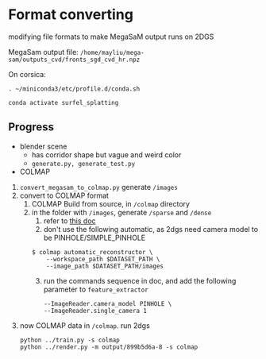# Format converting
modifying file formats to make MegaSaM output runs on 2DGS

MegaSam output file:
`/home/mayliu/mega-sam/outputs_cvd/fronts_sgd_cvd_hr.npz`

On corsica: 
```
. ~/miniconda3/etc/profile.d/conda.sh

conda activate surfel_splatting
```

## Progress
- blender scene 
	- has corridor shape but vague and weird color
	- `generate.py, generate_test.py`
- COLMAP
1. `convert_megasam_to_colmap.py` generate `/images` 
2. convert to COLMAP format
	1. COLMAP Build from source, in `/colmap` directory 
	2. in the folder with `/images`, generate `/sparse` and `/dense` 
		1. refer to [this doc](https://colmap.github.io/cli.html)
		2. don't use the following automatic, as 2dgs need camera model to be PINHOLE/SIMPLE_PINHOLE
		```
		$ colmap automatic_reconstructor \
		    --workspace_path $DATASET_PATH \
		    --image_path $DATASET_PATH/images 
		```
		3. run the commands sequence in doc, and add the following parameter to `feature_extractor` 
			```
			--ImageReader.camera_model PINHOLE \
		    --ImageReader.single_camera 1
			```
3. now COLMAP data in `/colmap`. run 2dgs
	```
	python ../train.py -s colmap
	python ../render.py -m output/899b5d6a-8 -s colmap
	```
